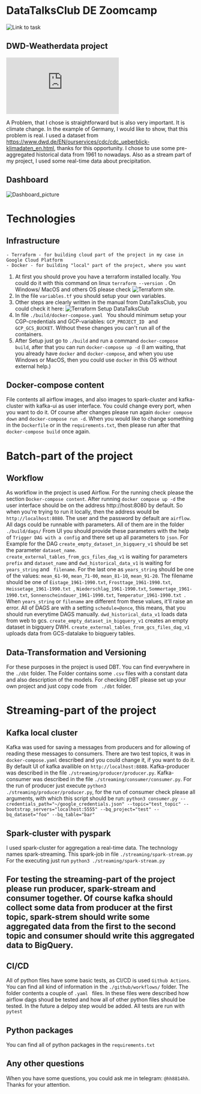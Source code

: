 # DataTalksClub DE Zoomcamp
![Link to task](https://github.com/DataTalksClub/data-engineering-zoomcamp/tree/main/week_7_project)
## DWD-Weatherdata project

[![Link to dataset](https://www.dwd.de/EN/ourservices/cdc/cdc_ueberblick-klimadaten_en.html)](https://www.dwd.de/EN/ourservices/cdc/cdc_ueberblick-klimadaten_en.html)

A Problem, that I chose is straightforward but is also very important. It is climate change. In the example of Germany, I would like to show, that this problem is real. I used a dataset from https://www.dwd.de/EN/ourservices/cdc/cdc_ueberblick-klimadaten_en.html, thanks for this opportunity. I chose to use some pre-aggregated historical data from 1961 to nowadays.  Also as a stream part of my project, I used some real-time data about precipitation.

## Dashboard
![Dashboard_picture]((https://ibb.co/LCQfzWM))


# Technologies

  ## Infrastructure
    - Terraform - for building cloud part of the project in my case in Google Cloud Platform
    - Docker - for building "local" part of the project, where you want
  1. At first you should prove you have a terraform installed locally. You could do it with this command on linux ```terraform --version ```. On Windows/ MacOS and others OS please check ![Terraform site](https://developer.hashicorp.com/terraform/downloads).
  2. In the file ```variables.tf``` you should setup your own variables.
  3. Other steps are clearly written in the manual from DataTalksClub, you could check it here: ![Terraform Setup DataTalksClub](https://github.com/DataTalksClub/data-engineering-zoomcamp/tree/main/week_1_basics_n_setup/1_terraform_gcp)
  4. In file ```./build/docker-compose.yaml ``` You should minimum setup your CGP-credentials and GCP-variables: ```GCP_PROJECT_ID ``` and ```GCP_GCS_BUCKET```. Without these changes you can't run all of the containers.
  5. After Setup just go to ``` ./build ``` and run a command ```docker-compose build```, after that you can run ```docker-compose up -d``` (I am waiting, that you already have ```docker``` and ```docker-compose```, and when you use Windows or MacOS, then you could use ```docker``` in this OS without external help.)
  ## Docker-compose content
File contents all airflow images, and also images to spark-cluster and kafka-cluster with kafka-ui as user interface. You could change every port, when you want to do it. Of course after changes please run again ```docker compose down``` and ```docker-compose run -d```. When you would like to change something in the ```Dockerfile``` or in the ```requirements.txt```, then please run after that ```docker-compose build``` once again.

# Batch-part of the project
  ## Workflow
  As workflow in the project is used Airflow. For the running check please the section ```Docker-compose content```. After running ```docker compose up -d``` the user interface should be on the address http://host:8080 by default. So when you're trying to run it locally, then the address would be ```http://localhost:8080```. The user and the password by default are ```airflow```.
  All dags could be runnable with parameters. All of them are in the folder ```./build/dags/``` From UI you should provide these parameters with the help of ```Trigger DAG with a config``` and there set up all parameters to ```json```. For Example for the DAG ```create_empty_dataset_in_bigquery_v1``` should be set the parameter ```dataset_name```.
  ```create_external_tables_from_gcs_files_dag_v1``` is waiting for parameters ```prefix``` and ```dataset_name``` and ```dwd_historical_data_v1``` is waiting for ```years_string``` and ``` filename```. For the last one as ```years_string``` should be one of the values: ```mean_61-90```, ```mean_71-00```, ```mean_81-10```, ```mean_91-20```. The filename should be one of ```Eistage_1961-1990.txt```, ```Frosttage_1961-1990.txt```, ```Heissetage_1961-1990.txt ```, ```Niederschlag_1961-1990.txt```, ```Sommertage_1961-1990.txt```, ``` Sonnenscheindauer_1961-1990.txt ```, ```Temperatur_1961-1990.txt ```. When ```years_string``` or ```filename``` are different from these values, it'll raise an error.
  All of DAGS are with a setting ```schedule=@once```, this means, that you should run everytime DAGS manually. ```dwd_historical_data_v1``` loads data from web to gcs. ```create_empty_dataset_in_bigquery_v1``` creates an empty dataset in bigquery DWH. ```create_external_tables_from_gcs_files_dag_v1``` uploads data from GCS-datalake to biqguery tables.

  ## Data-Transformation and Versioning
  For these purposes in the project is used DBT. You can find everywhere in the ```./dbt``` folder. The Folder contains some ```.csv``` files with a constant data and also description of the models. For checking DBT please set up your own project and just copy code from ``` ./dbt``` folder.

# Streaming-part of the project

  ## Kafka local cluster
  Kafka was used for saving a messages from producers and for allowing of reading these messages to consumers. There are two test topics, it was in ```docker-compose.yaml``` described and you could change it, if you want to do it. By default UI of kafka availible on
  ```http://localhost:8888```. Kafka-producer was described in the file ```./streaming/producer/producer.py```. Kafka-consumer was described in the file ```./streaming/consumer/consumer.py```. For the run of producer just execute ```python3 ./streaming/producer/producer.py```, for the run of consumer check please all arguments, with which this script should be run: ```python3 consumer.py --credentials_path="~/google_credentials.json" --topic="test_topic" --bootstrap_servers="localhost:5555" --bq_project="test" --bq_dataset="foo" --bq_table="bar"```
  ## Spark-cluster with pyspark
  I used spark-cluster for aggregation a real-time data. The technology names spark-streaming.
  This spark-job in file ```./streaming/spark-stream.py``` For the executing just run ```python3 ./streaming/spark-stream.py```
  ## For testing the streaming-part of the project please run producer, spark-stream and consumer together. Of course kafka should collect some data from producer at the first topic, spark-strem should write some aggregated data from the first to the second topic and consumer should write this aggregated data to BigQuery.

## CI/CD
All of python files have some basic tests, as CI/CD is used ```Github Actions```. You can find all kind of information in the ```./github/workflows/``` folder. The folder contents a couple of ```.yaml ``` files. In these files were described how airflow dags shoud be tested and how all of other python files should be tested. In the future a delpoy step would be added. All tests are run with ```pytest ```


## Python packages
You can find all of python packages in the ```requirements.txt```


## Any other questions
When you have some questions, you could ask me in telegram: ```@hh8814hh```. Thanks for your attention.
